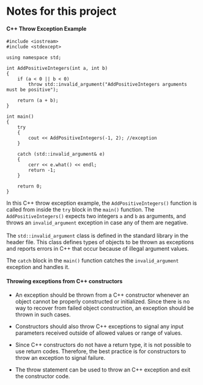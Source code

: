 # Notes for this project

#### C++ Throw Exception Example
```
#include <iostream>
#include <stdexcept>

using namespace std;

int AddPositiveIntegers(int a, int b)
{
    if (a < 0 || b < 0)
        throw std::invalid_argument("AddPositiveIntegers arguments must be positive");

    return (a + b);
}

int main()
{
    try
    {
        cout << AddPositiveIntegers(-1, 2); //exception
    }

    catch (std::invalid_argument& e)
    {
        cerr << e.what() << endl;
        return -1;
    }

    return 0;
}
```
In this C++ throw exception example, the ```AddPositiveIntegers()``` function is called from inside the ```try``` block in the ```main()``` function. The ```AddPositiveIntegers()``` expects two integers ```a``` and ```b``` as arguments, and throws an ```invalid_argument``` exception in case any of them are negative.<br>
<br>
The ```std::invalid_argument``` class is defined in the standard library in the <stdexcept> header file. This class defines types of objects to be thrown as exceptions and reports errors in C++ that occur because of illegal argument values.<br>

The ```catch``` block in the ```main()``` function catches the ```invalid_argument``` exception and handles it.<br>

#### Throwing exceptions from C++ constructors

- An exception should be thrown from a C++ constructor whenever an object cannot be properly constructed or initialized. Since there is no way to recover from failed object construction, an exception should be thrown in such cases.

- Constructors should also throw C++ exceptions to signal any input parameters received outside of allowed values or range of values.

- Since C++ constructors do not have a return type, it is not possible to use return codes. Therefore, the best practice is for constructors to throw an exception to signal failure.

- The throw statement can be used to throw an C++ exception and exit the constructor code.
